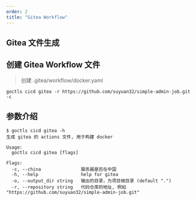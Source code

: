```yaml
---
order: 2
title: "Gitea Workflow"
---
```


## Gitea 文件生成

## 创建 Gitea Workflow 文件

> 创建 .gitea/workflow/docker.yaml

```shell
goctls cicd gitea -r https://github.com/suyuan32/simple-admin-job.git -c
```

## 参数介绍

```shell
$ goctls cicd gitea -h
生成 gitea 的 actions 文件, 用于构建 docker

Usage:
  goctls cicd gitea [flags]

Flags:
  -c, --china               服务器是否在中国
  -h, --help                help for gitea
  -o, --output_dir string   输出的目录，为项目根目录 (default ".")
  -r, --repository string   代码仓库的地址, 例如 "https://github.com/suyuan32/simple-admin-job.git"
```

